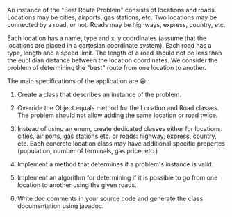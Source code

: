 An instance of the "Best Route Problem" consists of locations and roads. Locations may be cities, airports, gas stations, etc.
Two locations may be connected by a road, or not. Roads may be highways, express, country, etc.

Each location has a name, type and x, y coordinates (assume that the locations are placed in a cartesian coordinate system).
Each road has a type, length and a speed limit. The length of a road should not be less than the euclidian distance between the location coordinates.
We consider the problem of determining the "best" route from one location to another.

The main specifications of the application are :grin: :

1. Create a class that describes an instance of the problem.

2. Override the Object.equals method for the Location and Road classes. The problem should not allow adding the same location or road twice.

3. Instead of using an enum, create dedicated classes either for locations: cities, air ports, gas stations etc. or roads: highway, express, country, etc. Each concrete location class may have additional specific propertes (population, number of terminals, gas price, etc.)

4. Implement a method that determines if a problem's instance is valid.

5. Implement an algorithm for determining if it is possible to go from one location to another using the given roads.

6. Write doc comments in your source code and generate the class documentation using javadoc.

